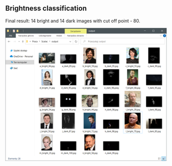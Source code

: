 ## Brightness classification

Final result: 14 bright and 14 dark images with cut off point - 80.

![result](result.png)